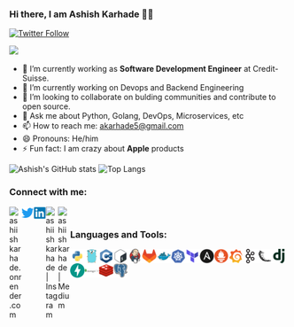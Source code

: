 <!--
**AshiishKarhade/AshiishKarhade** is a ✨ _special_ ✨ repository because its `README.md` (this file) appears on your GitHub profile.
Here are some ideas to get you started:
-->

### Hi there, I am Ashish Karhade 👋👋
[![Twitter Follow](https://img.shields.io/twitter/follow/ashiishkarhade?color=1DA1F2&logo=twitter&style=for-the-badge)](https://twitter.com/intent/follow?original_referer=https%3A%2F%2Fgithub.com%2Fashiishkarhade&screen_name=ashiishkarhade)

![](https://komarev.com/ghpvc/?username=AshiishKarhade&color=green)

- 🔭 I’m currently working as **Software Development Engineer** at Credit-Suisse.
- 🌱 I’m currently working on Devops and Backend Engineering
- 👯 I’m looking to collaborate on bulding communities and contribute to open source.
- 💬 Ask me about Python, Golang, DevOps, Microservices, etc
- 📫 How to reach me: [akarhade5@gmail.com](mailto:akarhade5@gmail.com)
- 😄 Pronouns: He/him
- ⚡ Fun fact: I am crazy about **Apple** products


<!--
### Spotify Playing 🎧
[<img src="https://now-playing-codestackr.vercel.app/api/spotify-playing" alt="codeSTACKr Spotify Playing" width="350" />](https://open.spotify.com/user/swyqyimdc12jajde4vpwd2x1b)
-->

![Ashish's GitHub stats](https://github-readme-stats-sigma-five.vercel.app/api?username=ashiishkarhade&show_icons=true&theme=transparent)
![Top Langs](https://github-readme-stats-sigma-five.vercel.app/api/top-langs/?username=ashiishkarhade&hide=TeX&layout=compact)

### Connect with me:

[<img align="left" alt="ashiishkarhade.onrender.com" width="22px" src="https://raw.githubusercontent.com/gist/prrashi/8e7e9ead9b56db007f99880afd1aeaf0/raw/74fb246acc82edfe31c1a4ef81165e9f640ae212/globe.svg" />][website]
[<img align="left" alt="ashiishkarhade | Twitter" width="22px" src="https://github.com/devicons/devicon/blob/master/icons/twitter/twitter-original.svg" />][twitter]
[<img align="left" alt="ashiishkarhade | LinkedIn" width="22px" src="https://github.com/devicons/devicon/blob/master/icons/linkedin/linkedin-original.svg" />][linkedin]
[<img align="left" alt="ashiishkarhade | Instagram" width="22px" src="https://github.com/gauravghongde/social-icons/blob/master/SVG/Color/Instagram.svg" />][instagram]
[<img align="left" alt="ashiishkarhade | Medium" width="22px" src="https://github.com/gauravghongde/social-icons/blob/master/SVG/Color/Medium.svg" />][medium]

<br />

### Languages and Tools:

<img align="left" alt="Python" width="26px" src="https://raw.githubusercontent.com/github/explore/80688e429a7d4ef2fca1e82350fe8e3517d3494d/topics/python/python.png" />
<img align="left" alt="GO" width="26px" src="https://github.com/devicons/devicon/blob/master/icons/go/go-original.svg" />
<img align="left" alt="C++" width="26px" src="https://raw.githubusercontent.com/github/explore/80688e429a7d4ef2fca1e82350fe8e3517d3494d/topics/cpp/cpp.png" />

<img align="left" alt="Bash" width="26px" src="https://github.com/devicons/devicon/blob/master/icons/bash/bash-original.svg" />
<img align="left" alt="Jenkins" width="26px" src="https://github.com/devicons/devicon/blob/master/icons/jenkins/jenkins-original.svg" />
<img align="left" alt="Gitlab CI" width="26px" src="https://github.com/devicons/devicon/blob/master/icons/gitlab/gitlab-original.svg" />
<img align="left" alt="Docker" width="26px" src="https://github.com/devicons/devicon/blob/master/icons/docker/docker-original.svg"/>
<img align="left" alt="Kubernetes" width="26px" src="https://github.com/devicons/devicon/blob/master/icons/kubernetes/kubernetes-plain.svg" />
<img align="left" alt="Terraform" width="26px" src="https://github.com/devicons/devicon/blob/master/icons/terraform/terraform-original.svg" />
<img align="left" alt="Ansible" width="26px" src="https://github.com/devicons/devicon/blob/master/icons/ansible/ansible-original.svg" />
<img align="left" alt="Prometheus" width="26px" src="https://github.com/devicons/devicon/blob/master/icons/prometheus/prometheus-original.svg" />
<img align="left" alt="Grafana" width="26px" src="https://github.com/devicons/devicon/blob/master/icons/grafana/grafana-original.svg" />
<img align="left" alt="Kafka" width="26px" src="https://github.com/devicons/devicon/blob/master/icons/apachekafka/apachekafka-original.svg" />

<img align="left" alt="Flask" width="26px" src="https://github.com/devicons/devicon/blob/master/icons/flask/flask-original.svg" />
<img align="left" alt="Django" width="26px" src="https://github.com/devicons/devicon/blob/master/icons/django/django-plain.svg" />
<img align="left" alt="FastAPI" width="26px" src="https://github.com/devicons/devicon/blob/master/icons/fastapi/fastapi-original.svg" />

<img align="left" alt="MongoDB" width="26px" src="https://raw.githubusercontent.com/github/explore/80688e429a7d4ef2fca1e82350fe8e3517d3494d/topics/mongodb/mongodb.png" />
<img align="left" alt="Redis" width="26px" src="https://github.com/devicons/devicon/blob/master/icons/redis/redis-original.svg" />
<img align="left" alt="Postgres" width="26px" src="https://github.com/devicons/devicon/blob/master/icons/postgresql/postgresql-original.svg" />

<br />

<!--
<details>
  <summary>:zap: Github Stats</summary>
  <img align="left" alt="codeSTACKr's Github Stats" src="https://vercel.com/ashiishkarhade/github-readme-stats/api?username=AshiishKarhade&show_icons=true&hide_border=true" />
</details>
-->

[website]: https://ashiishkarhade.onrender.com
[twitter]: https://twitter.com/ashiishkarhade
[youtube]: https://youtube.com/ashiishkarhade
[instagram]: https://instagram.com/ashiishkarhade
[linkedin]: https://linkedin.com/in/ashiishkarhade
[medium]: https://medium.com/@ashiishkarhade
